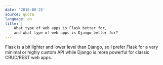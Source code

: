 ```yaml
---
date: '2018-08-25'
source: quora
language: en
title: |
    What type of web apps is Flask better for,
    and what type of web apps is Django better for?
---
```


Flask is a bit lighter and lower level than Django, so I prefer Flask
for a very minimal or highly custom API while Django is more powerful
for classic CRUD/REST web apps.
